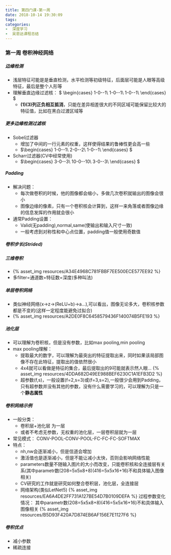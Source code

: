 ```yaml
---
title: 第四门课-第一周
date: 2018-10-14 19:30:09
tags: 
categories: 
-  深度学习
-  吴恩达课程总结
---
```


### 第一周 卷积神经网络

##### 边缘检测

* 浅层特征可能是是垂直检测，水平检测等初级特征，后面层可能是人眼等高级特征，最后是整个人形等
* 理解垂直边缘过滤核：
$
\begin{cases}
1-0--1\\
1-0--1\\
1-0--1\\
\end{cases}
$ 
  * **(1)(3)列正负相互抵消**，只能在差异相差很大的不同区域可能保留比较大的特征值，比如在黑白过渡区域等

##### 更多边缘检测过滤核

* Sobel过滤器 
  * 增加了中间的一行元素的权重，这样使得结果的鲁棒性更会高一些
  -   $\begin{cases}
1-0--1\\
2-0--2\\
1-0--1\\
\end{cases}
$ 
* Scharr过滤器(CV中经常使用) 
  -   $\begin{cases}
3-0--3\\
10-0--10\\
3-0--3\\
\end{cases}
$ 

##### Padding

* 解决问题： 
  * 每次做卷积的时候，他的图像都会缩小，多做几次卷积就输出的图像会很小
  * 图像边缘的像素，只有一个卷积核会计算到，这样一来角落或者图像边缘的信息发挥的作用就会很小
* 通常Padding设置： 
  * Valid(无padding),normal,same(使输出和输入尺寸一致)
  * 一般考虑到对称性和中心点位置，padding值一般使用奇数值

##### 卷积步长(Strided)

##### 三维卷积

* {% asset_img resources/A34E4968C781FBBF7EE500ECE577EE92 %}
* 多filter=通道数=特征数=深度(多种叫法)

##### 单层卷积网络

* 类似神经网络(x-\>z-\>(ReLU+b)-\>a...),可以看出，图像无论多大，卷积核参数都是不变的(这样一定程度能避免过拟合)
* {% asset_img resources/A2DE0F8C6458579436F140074B5FE193 %}

##### 池化层

* 可以理解为卷积核，但是没有参数，比如max pooling,min pooling
* max pooling理解： 
  * 提取最大的数字，可以理解为最突出的特征提取出来，同时如果该局部图像不存在此特征，提取出的值依然很小
  * 4x4就可以看做是特征的集合，最后提取出的9可能就表示然人眼...
 {% asset_img resources/4DDA682D49EE988BEF6230C1A1EFB3D2 %}
  * 超参数(f,s)，一般设置(f=2,s=3)或(f=3,s=2),一般很少会用到Padding，只有超参数并没有其他的参数，没有什么需要学习的，可以理解为只是一个**静态属性**

##### 卷积网络示例

* 一般分类： 
  * 卷积层+池化层 为一层
  * 或者不考虑无参数，无权重的池化层，一层卷积层就为一层
* 常见模式：
 CONV-POOL-CONV-POOL-FC-FC-FC-SOFTMAX
* 特点： 
  * nh​,nw​会逐渐减小，但是信道会增加
  * 激活值也是逐渐减小，但是不能让减小太快，否则会影响网络性能
  * parameters数量不随输入图片的大小而改变，只能卷积核和全连接层有关系(其中parametr数(208=5x5x8+8)(416=5x5x16+16)不和具体输入图像相关)
  * CV研究的工作就是研究如何整合卷积层，池化层，全连接层
  * 网络架构(类似LetNet5)
 {% asset_img resources/EA6A4DE2FF731A127BE54D7B0109DEFA %}
 过程参数变化情况：
 其中parametr数(208=5x5x8+8)(416=5x5x16+16)不和具体输入图像相关
 {% asset_img resources/B5D93F420A7D874EB6AF156E7E1127F6 %}

##### 卷积优点

* 减小参数
* 稀疏连接
